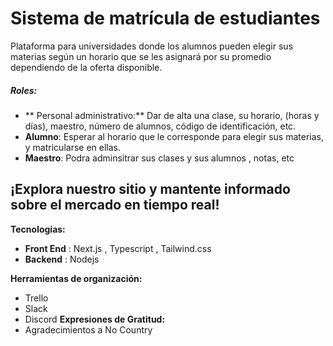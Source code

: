 # Sistema de matrícula de estudiantes

Plataforma para universidades donde los alumnos pueden elegir sus materias según un horario que se les asignará por su promedio dependiendo de la oferta disponible.

##### Roles:
- ** Personal administrativo:** Dar de alta una clase, su horario, (horas y días), maestro, número de alumnos, código de identificación, etc.
- **Alumno**: Esperar al horario que le corresponde para elegir sus materias, y matricularse en ellas.
- **Maestro**: Podra adminsitrar sus clases y sus alumnos , notas, etc


## ¡Explora nuestro sitio y mantente informado sobre el mercado en tiempo real!

**Tecnologías:**

- **Front End** :  Next.js , Typescript , Tailwind.css 
- **Backend** :  Nodejs 

**Herramientas de organización:**
- Trello 
- Slack 
- Discord 
**Expresiones de Gratitud:**
- Agradecimientos a No Country